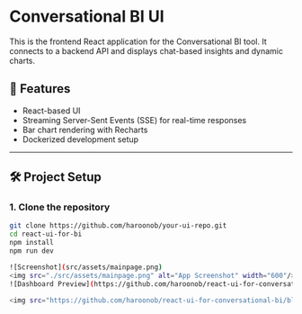 # Conversational BI UI

This is the frontend React application for the Conversational BI tool. It connects to a backend API and displays chat-based insights and dynamic charts.

## 🚀 Features

- React-based UI
- Streaming Server-Sent Events (SSE) for real-time responses
- Bar chart rendering with Recharts
- Dockerized development setup

---

## 🛠 Project Setup

### 1. Clone the repository

```bash
git clone https://github.com/haroonob/your-ui-repo.git
cd react-ui-for-bi
npm install
npm run dev

![Screenshot](src/assets/mainpage.png)
<img src="./src/assets/mainpage.png" alt="App Screenshot" width="600"/>
![Dashboard Preview](https://github.com/haroonob/react-ui-for-conversational-bi/blob/main/src/assets/mainpage.png)

<img src="https://github.com/haroonob/react-ui-for-conversational-bi/blob/main/src/assets/mainpage.png" alt="App Screenshot" width="600"/>
